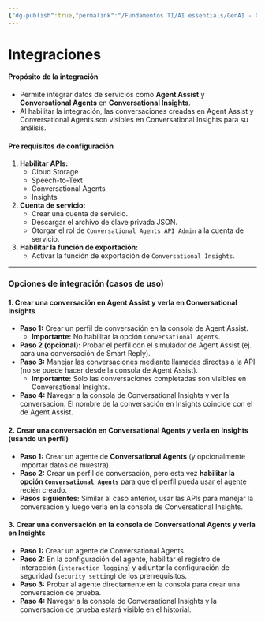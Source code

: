```yaml
---
{"dg-publish":true,"permalink":"/Fundamentos TI/AI essentials/GenAI - CCAI/Improve Agent Productivity using LLMs/Integrate Agent Assist with Telephony and Chatbot Systems/08 Conversation Agents runtime integrations/"}
---
```


# Integraciones

#### **Propósito de la integración**

- Permite integrar datos de servicios como **Agent Assist** y **Conversational Agents** en **Conversational Insights**.
- Al habilitar la integración, las conversaciones creadas en Agent Assist y Conversational Agents son visibles en Conversational Insights para su análisis.

#### **Pre requisitos de configuración**

1. **Habilitar APIs:**
    - Cloud Storage
    - Speech-to-Text
    - Conversational Agents
    - Insights
2. **Cuenta de servicio:**
    - Crear una cuenta de servicio.
    - Descargar el archivo de clave privada JSON.
    - Otorgar el rol de `Conversational Agents API Admin` a la cuenta de servicio.
3. **Habilitar la función de exportación:**
    - Activar la función de exportación de `Conversational Insights`.

---

### **Opciones de integración (casos de uso)**

#### **1. Crear una conversación en Agent Assist y verla en Conversational Insights**

- **Paso 1:** Crear un perfil de conversación en la consola de Agent Assist.
    - **Importante:** No habilitar la opción `Conversational Agents`.
- **Paso 2 (opcional):** Probar el perfil con el simulador de Agent Assist (ej. para una conversación de Smart Reply).
- **Paso 3:** Manejar las conversaciones mediante llamadas directas a la API (no se puede hacer desde la consola de Agent Assist).
    - **Importante:** Solo las conversaciones completadas son visibles en Conversational Insights.
- **Paso 4:** Navegar a la consola de Conversational Insights y ver la conversación. El nombre de la conversación en Insights coincide con el de Agent Assist.

#### **2. Crear una conversación en Conversational Agents y verla en Insights (usando un perfil)**

- **Paso 1:** Crear un agente de **Conversational Agents** (y opcionalmente importar datos de muestra).
- **Paso 2:** Crear un perfil de conversación, pero esta vez **habilitar la opción `Conversational Agents`** para que el perfil pueda usar el agente recién creado.
- **Pasos siguientes:** Similar al caso anterior, usar las APIs para manejar la conversación y luego verla en la consola de Conversational Insights.

#### **3. Crear una conversación en la consola de Conversational Agents y verla en Insights**

- **Paso 1:** Crear un agente de Conversational Agents.
- **Paso 2:** En la configuración del agente, habilitar el registro de interacción (`interaction logging`) y adjuntar la configuración de seguridad (`security setting`) de los prerrequisitos.
- **Paso 3:** Probar al agente directamente en la consola para crear una conversación de prueba.
- **Paso 4:** Navegar a la consola de Conversational Insights y la conversación de prueba estará visible en el historial.